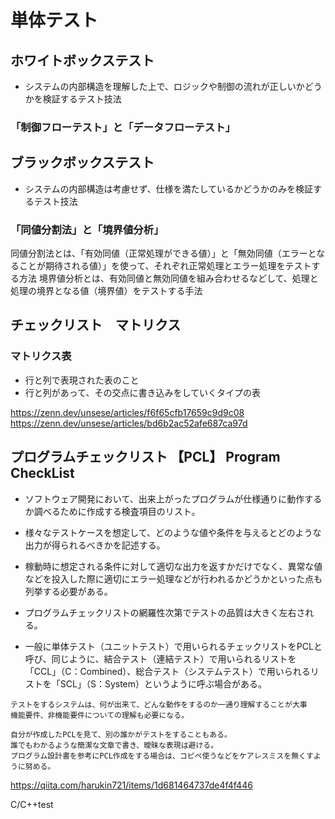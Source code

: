 # 単体テスト

## ホワイトボックステスト
- システムの内部構造を理解した上で、ロジックや制御の流れが正しいかどうかを検証するテスト技法


### 「制御フローテスト」と「データフローテスト」




## ブラックボックステスト
- システムの内部構造は考慮せず、仕様を満たしているかどうかのみを検証するテスト技法



### 「同値分割法」と「境界値分析」


同値分割法とは、「有効同値（正常処理ができる値）」と「無効同値（エラーとなることが期待される値）」を使って、それぞれ正常処理とエラー処理をテストする方法
境界値分析とは、有効同値と無効同値を組み合わせるなどして、処理と処理の境界となる値（境界値）をテストする手法



## チェックリスト　マトリクス


### マトリクス表
- 行と列で表現された表のこと
- 行と列があって、その交点に書き込みをしていくタイプの表  

https://zenn.dev/unsese/articles/f6f65cfb17659c9d9c08  
https://zenn.dev/unsese/articles/bd6b2ac52afe687ca97d  



## プログラムチェックリスト 【PCL】 Program CheckList
- ソフトウェア開発において、出来上がったプログラムが仕様通りに動作するか調べるために作成する検査項目のリスト。
- 様々なテストケースを想定して、どのような値や条件を与えるとどのような出力が得られるべきかを記述する。

- 稼動時に想定される条件に対して適切な出力を返すかだけでなく、異常な値などを投入した際に適切にエラー処理などが行われるかどうかといった点も列挙する必要がある。
- プログラムチェックリストの網羅性次第でテストの品質は大きく左右される。

- 一般に単体テスト（ユニットテスト）で用いられるチェックリストをPCLと呼び、同じように、結合テスト（連結テスト）で用いられるリストを「CCL」（C：Combined）、総合テスト（システムテスト）で用いられるリストを「SCL」（S：System）というように呼ぶ場合がある。

```
テストをするシステムは、何が出来て、どんな動作をするのか一通り理解することが大事  
機能要件、非機能要件についての理解も必要になる。  
  
自分が作成したPCLを見て、別の誰かがテストをすることもある。  
誰でもわかるような簡潔な文章で書き、曖昧な表現は避ける。  
プログラム設計書を参考にPCL作成をする場合は、コピペ使うなどをケアレスミスを無くすように努める。  
```

https://qiita.com/harukin721/items/1d681464737de4f4f446  





C/C++test


